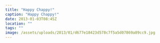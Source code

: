 ```yaml
---
title: "Happy Chappy!"
caption: "Happy Chappy!"
date: 2013-01-03T08:45Z
location: ""
tags: ""
image: /assets/uploads/2013/01/d677e18423d578c7f5a5d07869a89cc9.jpg
---
```

